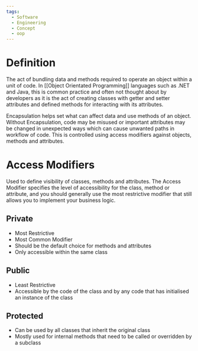 ```yaml
---
tags:
  - Software
  - Engineering
  - Concept
  - oop
---
```

# Definition
The act of bundling data and methods required to operate an object within a unit of code. In [[Object Orientated Programming]] languages such as .NET and Java, this is common practice and often not thought about by developers as it is the act of creating classes with getter and setter attributes and defined methods for interacting with its attributes.

Encapsulation helps set what can affect data and use methods of an object. Without Encapsulation, code may be misused or important attributes may be changed in unexpected ways which can cause unwanted paths in workflow of code. This is controlled using access modifiers against objects, methods and attributes.

# Access Modifiers
Used to define visibility of classes, methods and attributes. The Access Modifier specifies the level of accessibility for the class, method or attribute, and you should generally use the most restrictive modifier that still allows you to implement your business logic.
## Private
- Most Restrictive
- Most Common Modifier
- Should be the default choice for methods and attributes
- Only accessible within the same class
## Public
- Least Restrictive
- Accessible by the code of the class and by any code that has initialised an instance of the class
## Protected
- Can be used by all classes that inherit the original class
- Mostly used for internal methods that need to be called or overridden by a subclass